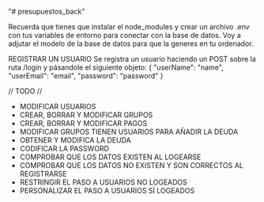"# presupuestos_back" 

Recuerda que tienes que instalar el node_modules y crear un archivo .env con tus variables de entorno para conectar con la base de datos. Voy a adjutar el modelo de la base de datos para que la generes en tu ordenador.


REGISTRAR UN USUARIO
Se registra un usuario haciendo un POST sobre la ruta /login y pásandole el siguiente objeto:
{
    "userName": "name",
    "userEmail": "email",
    "password": "password"
}

// TODO //

- MODIFICAR USUARIOS
- CREAR, BORRAR Y MODIFICAR GRUPOS
- CREAR, BORRAR Y MODIFICAR PAGOS
- MODIFICAR GRUPOS TIENEN USUARIOS PARA AÑADIR LA DEUDA
- OBTENER Y MODIFICA LA DEUDA
- CODIFICAR LA PASSWORD
- COMPROBAR QUE LOS DATOS EXISTEN AL LOGEARSE
- COMPROBAR QUE LOS DATOS NO EXISTEN Y SON CORRECTOS AL REGISTRARSE
- RESTRINGIR EL PASO A USUARIOS NO LOGEADOS
- PERSONALIZAR EL PASO A USUARIOS SÍ LOGEADOS

